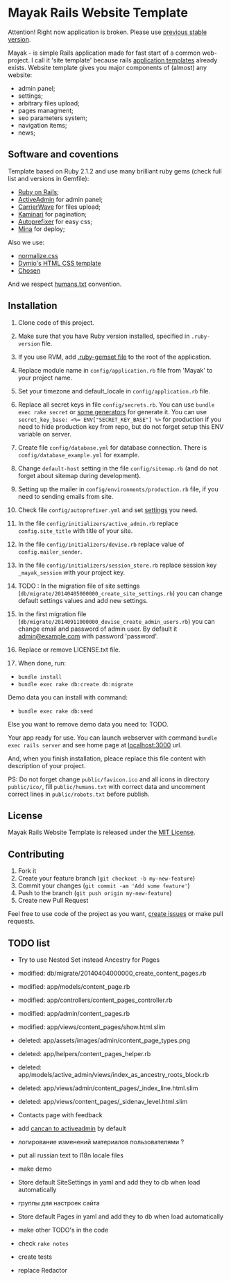 Mayak Rails Website Template
============================

Attention! Right now application is broken. Please use [previous stable version](https://github.com/dymio/mayak/tree/version_zero_dot_six).

Mayak - is simple Rails application made for fast start of a common web-project. I call it 'site template' because rails [application templates](http://guides.rubyonrails.org/rails_application_templates.html) already exists. Website template gives you major components of (almost) any website:

* admin panel;
* settings;
* arbitrary files upload;
* pages managment;
* seo parameters system;
* navigation items;
* news;


Software and coventions
-----------------------

Template based on Ruby 2.1.2 and use many brilliant ruby gems (check full list and versions in Gemfile):

* [Ruby on Rails](http://rubyonrails.org/);
* [ActiveAdmin](http://activeadmin.info/) for admin panel;
* [CarrierWave](https://github.com/carrierwaveuploader/carrierwave) for files upload;
* [Kaminari](https://github.com/amatsuda/kaminari) for pagination;
* [Autoprefixer](https://github.com/postcss/autoprefixer) for easy css;
* [Mina](http://nadarei.co/mina/) for deploy;

Also we use:

* [normalize.css](http://necolas.github.io/normalize.css/)
* [Dymio's HTML CSS template](https://github.com/dymio/html-css-template)
* [Chosen](http://harvesthq.github.io/chosen/)

And we respect [humans.txt](http://humanstxt.org/) convention.


Installation
------------

1. Clone code of this project.

2. Make sure that you have Ruby version installed, specified in `.ruby-version` file.

3. If you use RVM, add [.ruby-gemset file](http://stackoverflow.com/questions/15708916/use-rvmrc-or-ruby-version-file-to-set-a-project-gemset-with-rvm) to the root of the application.

4. Replace module name in `config/application.rb` file from 'Mayak' to your project name.

5. Set your timezone and default_locale in `config/application.rb` file.

6. Replace all secret keys in file `config/secrets.rb`. You can use `bundle exec rake secret` or [some generators](http://www.andrewscompanies.com/tools/wep.asp) for generate it. You can use `secret_key_base: <%= ENV["SECRET_KEY_BASE"] %>` for production if you need to hide production key from repo, but do not forget setup this ENV variable on server.

7. Create file `config/database.yml` for database connection. There is `config/database_example.yml` for example.

8. Change `default-host` setting in the file `config/sitemap.rb` (and do not forget about sitemap during development).

9. Setting up the mailer in `config/environments/production.rb` file, if you need to sending emails from site.

10. Check file `config/autoprefixer.yml` and set [settings](github.com/postcss/autoprefixer#browsers) you need.

11. In the file `config/initializers/active_admin.rb` replace `config.site_title` with title of your site.

12. In the file `config/initializers/devise.rb` replace value of `config.mailer_sender`.

13. In the file `config/initializers/session_store.rb` replace session key `_mayak_session` with your project key.

14. TODO : In the migration file of site settings (`db/migrate/20140405000000_create_site_settings.rb`) you can change default settings values and add new settings.

15. In the first migration file (`db/migrate/20140911000000_devise_create_admin_users.rb`) you can change email and password of admin user. By default it admin@example.com with password 'password'.

16. Replace or remove LICENSE.txt file.

17. When done, run:

  - `bundle install`
  - `bundle exec rake db:create db:migrate`

Demo data you can install with command:

  - `bundle exec rake db:seed`

Else you want to remove demo data you need to: TODO.

Your app ready for use. You can launch webserver with command `bundle exec rails server` and see home page at [localhost:3000](http://localhost:3000/) url.

And, when you finish installation, pleace replace this file content with description of your project.

PS: Do not forget change `public/favicon.ico` and all icons in directory `public/ico/`, fill `public/humans.txt` with correct data and uncomment correct lines in `public/robots.txt` before publish.


License
-------
Mayak Rails Website Template is released under the [MIT License](LICENSE.txt).


Contributing
------------

1. Fork it
2. Create your feature branch (`git checkout -b my-new-feature`)
3. Commit your changes (`git commit -am 'Add some feature'`)
4. Push to the branch (`git push origin my-new-feature`)
5. Create new Pull Request


Feel free to use code of the project as you want, [create issues](https://github.com/dymio/mayak/issues) or make pull requests.




TODO list
---------

- Try to use Nested Set instead Ancestry for Pages
- modified:   db/migrate/20140404000000_create_content_pages.rb
- modified:   app/models/content_page.rb
- modified:   app/controllers/content_pages_controller.rb
- modified:   app/admin/content_pages.rb
- modified:   app/views/content_pages/show.html.slim
- deleted:    app/assets/images/admin/content_page_types.png
- deleted:    app/helpers/content_pages_helper.rb
- deleted:    app/models/active_admin/views/index_as_ancestry_roots_block.rb
- deleted:    app/views/admin/content_pages/_index_line.html.slim
- deleted:    app/views/content_pages/_sidenav_level.html.slim

- Contacts page with feedback

- add [cancan to activeadmin](https://github.com/activeadmin/activeadmin/blob/master/docs/13-authorization-adapter.md) by default
- логирование изменений материалов пользователями ?

- put all russian text to I18n locale files

- make demo

- Store default SiteSettings in yaml and add they to db when load automatically
- группы для настроек сайта
- Store default Pages in yaml and add they to db when load automatically

- make other TODO's in the code

- check `rake notes`

- create tests

- replace Redactor
